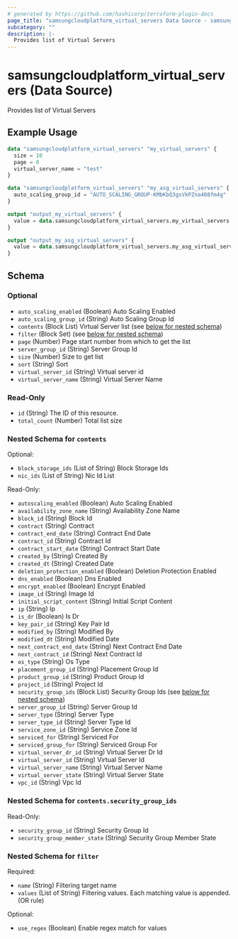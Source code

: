 ```yaml
---
# generated by https://github.com/hashicorp/terraform-plugin-docs
page_title: "samsungcloudplatform_virtual_servers Data Source - samsungcloudplatform"
subcategory: ""
description: |-
  Provides list of Virtual Servers
---
```


# samsungcloudplatform_virtual_servers (Data Source)

Provides list of Virtual Servers

## Example Usage

```terraform
data "samsungcloudplatform_virtual_servers" "my_virtual_servers" {
  size = 10
  page = 0
  virtual_server_name = "test"
}

data "samsungcloudplatform_virtual_servers" "my_asg_virtual_servers" {
  auto_scaling_group_id = "AUTO_SCALING_GROUP-KMbKbQ3gsVkPZna408fm4g"
}

output "output_my_virtual_servers" {
  value = data.samsungcloudplatform_virtual_servers.my_virtual_servers
}

output "output_my_asg_virtual_servers" {
  value = data.samsungcloudplatform_virtual_servers.my_asg_virtual_servers
}
```

<!-- schema generated by tfplugindocs -->
## Schema

### Optional

- `auto_scaling_enabled` (Boolean) Auto Scaling Enabled
- `auto_scaling_group_id` (String) Auto Scaling Group Id
- `contents` (Block List) Virtual Server list (see [below for nested schema](#nestedblock--contents))
- `filter` (Block Set) (see [below for nested schema](#nestedblock--filter))
- `page` (Number) Page start number from which to get the list
- `server_group_id` (String) Server Group Id
- `size` (Number) Size to get list
- `sort` (String) Sort
- `virtual_server_id` (String) Virtual server id
- `virtual_server_name` (String) Virtual Server Name

### Read-Only

- `id` (String) The ID of this resource.
- `total_count` (Number) Total list size

<a id="nestedblock--contents"></a>
### Nested Schema for `contents`

Optional:

- `block_storage_ids` (List of String) Block Storage Ids
- `nic_ids` (List of String) Nic Id List

Read-Only:

- `autoscaling_enabled` (Boolean) Auto Scaling Enabled
- `availability_zone_name` (String) Availability Zone Name
- `block_id` (String) Block Id
- `contract` (String) Contract
- `contract_end_date` (String) Contract End Date
- `contract_id` (String) Contract Id
- `contract_start_date` (String) Contract Start Date
- `created_by` (String) Created By
- `created_dt` (String) Created Date
- `deletion_protection_enabled` (Boolean) Deletion Protection Enabled
- `dns_enabled` (Boolean) Dns Enabled
- `encrypt_enabled` (Boolean) Encrypt Enabled
- `image_id` (String) Image Id
- `initial_script_content` (String) Initial Script Content
- `ip` (String) Ip
- `is_dr` (Boolean) Is Dr
- `key_pair_id` (String) Key Pair Id
- `modified_by` (String) Modified By
- `modified_dt` (String) Modified Date
- `next_contract_end_date` (String) Next Contract End Date
- `next_contract_id` (String) Next Contract Id
- `os_type` (String) Os Type
- `placement_group_id` (String) Placement Group Id
- `product_group_id` (String) Product Group Id
- `project_id` (String) Project Id
- `security_group_ids` (Block List) Security Group Ids (see [below for nested schema](#nestedblock--contents--security_group_ids))
- `server_group_id` (String) Server Group Id
- `server_type` (String) Server Type
- `server_type_id` (String) Server Type Id
- `service_zone_id` (String) Service Zone Id
- `serviced_for` (String) Serviced For
- `serviced_group_for` (String) Serviced Group For
- `virtual_server_dr_id` (String) Virtual Server Dr Id
- `virtual_server_id` (String) Virtual Server Id
- `virtual_server_name` (String) Virtual Server Name
- `virtual_server_state` (String) Virtual Server State
- `vpc_id` (String) Vpc Id

<a id="nestedblock--contents--security_group_ids"></a>
### Nested Schema for `contents.security_group_ids`

Read-Only:

- `security_group_id` (String) Security Group Id
- `security_group_member_state` (String) Security Group Member State



<a id="nestedblock--filter"></a>
### Nested Schema for `filter`

Required:

- `name` (String) Filtering target name
- `values` (List of String) Filtering values. Each matching value is appended. (OR rule)

Optional:

- `use_regex` (Boolean) Enable regex match for values


